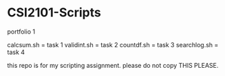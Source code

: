 # CSI2101-Scripts
portfolio 1 

calcsum.sh = task 1
validint.sh = task 2
countdf.sh = task 3
searchlog.sh = task 4

this repo is for my scripting assignment. please do not copy THIS PLEASE.
